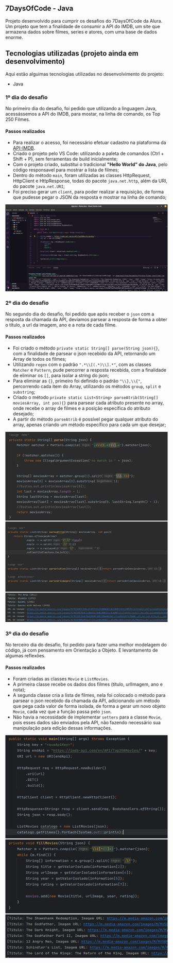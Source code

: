 ## 7DaysOfCode - Java

Projeto desenvolvido para cumprir os desafios do 7DaysOfCode da Alura. Um projeto que tem a finalidade de consumir a API do IMDB, um site que armazena dados sobre filmes, series e atores, com uma base de dados enorme.

## Tecnologias utilizadas (projeto ainda em desenvolvimento)

Aqui estão alguimas tecnologias utilizadas no desenvolvimento do projeto:

- Java

### 1º dia do desafio

No primeiro dia do desafio, foi pedido que utilizando a linguagem Java, acessássemos a API do IMDB, para mostar, na linha de comando, os Top 250 Filmes.

#### Passos realizados
- Para realizar o acesso, foi necessário efetuar cadastro na plataforma da [API-IMDB](https://imdb-api.com/api).
- Criado o projeto pelo VS Code: utilizando a paleta de comandos (Ctrl + Shift + P), sem ferramentas de build inicialmente;
- Com o projeto criado, substitui o tradicional **"Hello World" do Java**, pelo código responsavel para mostrar a lista de filmes;
- Dentro do método `main`, foram utilizadas as classes HttpRequest, HttpClient e HttpResponse, todas do pacote `java.net.http`, além da URI, do pacote `java.net.URI`;
- Foi preciso gerar um `client`, para poder realizar a requisição, de forma que pudesse pegar o JSON da resposta e mostrar na linha de comando;

![Imagem da tela do codigo da aplicacao](assets/filmes-java-dia-1.png)

### 2º dia do desafio

No segundo dia do desafio, foi pedido que após receber o `json` com a resposta da chamada da API, devíamos parsear a resposta de forma a obter o título, a url da imagem, ano e a nota de cada filme.

#### Passos realizados
- Foi criado o método `private static String[] parse(String json){}`, com a finalidade de parsear o json recebido da API, retornando um Array de todos os filmes;
- Utilizando `regex` com o padrão `".*\\[(.*)\\].*"`, com as classes `Matcher` e `Pattern`, pude percorrer a resposta recebida, com a finalidade de eliminar os `[]`, para isolar a string do json;
- Para eliminar as `{}`, primeiro foi definido o padrão `"\\},\\{"`, percorrendo cada item do Array, utilizando os métodos `group`, `split` e `substring`;
- Criado o método `private static List<String> parseAtrib(String[] moviesArray, int pos){}` para parsear cada atributo presente no array, onde recebe o array de filmes e a posição específica do atributo desejado;
- A partir do método `parseAtrib` é possível pegar qualquer atributo do array, apenas criando um método específico para cada um que desejar;


![Imagem da tela do codigo da aplicacao](assets/filmes-java-dia-2-0.png)
![Imagem da tela do codigo da aplicacao](assets/filmes-java-dia-2-1.png)
![Imagem da tela do codigo da aplicacao](assets/filmes-java-dia-2-2.png)


### 3º dia do desafio

No terceiro dia do desafio, foi pedido para fazer uma melhor modelagem do código, já com pensamento em Orientação a Objeto. E levantamento de algumas reflexões.

#### Passos realizados
- Foram criadas as classes `Movie` e `ListMovies`.
- A primeira classe recebe os dados dos filmes (título, urlImagem, ano e nota);
- A segunda classe cria a lista de filmes, nela foi colocado o método para parsear o json recebido da chamada da API, adicionando um método que pega cada valor de forma isolada, de forma a gerar um novo objeto `Movie`, cada vez que a função passa pelo `json`.
- Não havia a necessidade de implementar `setters` para a classe `Movie`, pois esses dados são enviados pela API, não fazendo necessário sua manipulação para edição dessas informações.

![Imagem da tela do codigo da aplicacao](assets/filmes-java-dia-3-0.png)
![Imagem da tela do codigo da aplicacao](assets/filmes-java-dia-3-1.png)
![Imagem da tela do codigo da aplicacao](assets/filmes-java-dia-3-2.png)